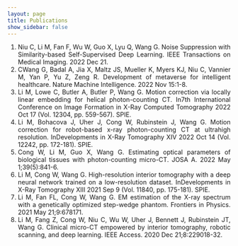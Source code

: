 ```yaml
---
layout: page
title: Publications
show_sidebar: false
---
```


1. <div style="text-align: justify">Niu C, Li M, Fan F, Wu W, Guo X, Lyu Q, Wang G. Noise Suppression with Similarity-based Self-Supervised Deep Learning. IEEE Transactions on Medical Imaging. 2022 Dec 21.</div>
2.	<div style="text-align: justify">CWang G, Badal A, Jia X, Maltz JS, Mueller K, Myers KJ, Niu C, Vannier M, Yan P, Yu Z, Zeng R. Development of metaverse for intelligent healthcare. Nature Machine Intelligence. 2022 Nov 15:1-8.</div>
3.	<div style="text-align: justify">Li M, Lowe C, Butler A, Butler P, Wang G. Motion correction via locally linear embedding for helical photon-counting CT. In7th International Conference on Image Formation in X-Ray Computed Tomography 2022 Oct 17 (Vol. 12304, pp. 559-567). SPIE.</div>
4.	<div style="text-align: justify">Li M, Bohacova J, Uher J, Cong W, Rubinstein J, Wang G. Motion correction for robot-based x-ray photon-counting CT at ultrahigh resolution. InDevelopments in X-Ray Tomography XIV 2022 Oct 14 (Vol. 12242, pp. 172-181). SPIE.</div>
5.	<div style="text-align: justify">Cong W, Li M, Guo X, Wang G. Estimating optical parameters of biological tissues with photon-counting micro-CT. JOSA A. 2022 May 1;39(5):841-6.</div>
6.	<div style="text-align: justify">Li M, Cong W, Wang G. High-resolution interior tomography with a deep neural network trained on a low-resolution dataset. InDevelopments in X-Ray Tomography XIII 2021 Sep 9 (Vol. 11840, pp. 175-181). SPIE.</div>
7.	<div style="text-align: justify">Li M, Fan FL, Cong W, Wang G. EM estimation of the X-ray spectrum with a genetically optimized step-wedge phantom. Frontiers in Physics. 2021 May 21;9:678171.</div>
8.	<div style="text-align: justify">Li M, Fang Z, Cong W, Niu C, Wu W, Uher J, Bennett J, Rubinstein JT, Wang G. Clinical micro-CT empowered by interior tomography, robotic scanning, and deep learning. IEEE Access. 2020 Dec 21;8:229018-32.</div>

